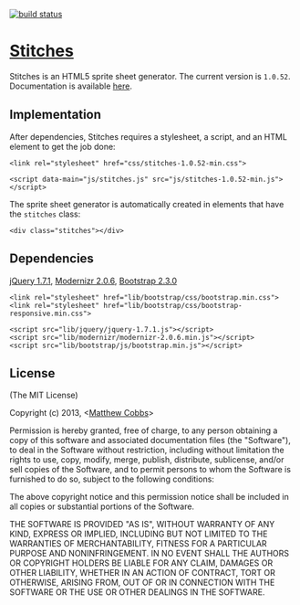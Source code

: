 [![build status](https://raw.github.com/draeton/stitches/master/out/status.png)](http://draeton.github.com/stitches/)

[Stitches](http://draeton.github.com/stitches/)
==========

Stitches is an HTML5 sprite sheet generator.
The current version is `1.0.52`. Documentation is available
[here](http://draeton.github.com/stitches/repo/docs/stitches.js.html).

## Implementation

After dependencies, Stitches requires a stylesheet, a script, and an HTML element to get the job done:

    <link rel="stylesheet" href="css/stitches-1.0.52-min.css">

    <script data-main="js/stitches.js" src="js/stitches-1.0.52-min.js"></script>

The sprite sheet generator is automatically created in elements that have the `stitches` class:

    <div class="stitches"></div>

## Dependencies

[jQuery 1.7.1](http://jquery.com/), [Modernizr 2.0.6](http://modernizr.com/), [Bootstrap 2.3.0](http://twitter.github.com/bootstrap/)

    <link rel="stylesheet" href="lib/bootstrap/css/bootstrap.min.css">
    <link rel="stylesheet" href="lib/bootstrap/css/bootstrap-responsive.min.css">

    <script src="lib/jquery/jquery-1.7.1.js"></script>
    <script src="lib/modernizr/modernizr-2.0.6.min.js"></script>
    <script src="lib/bootstrap/js/bootstrap.min.js"></script>

## License

(The MIT License)

Copyright (c) 2013, <[Matthew Cobbs](mailto:draeton@gmail.com)>

Permission is hereby granted, free of charge, to any person obtaining
a copy of this software and associated documentation files (the
"Software"), to deal in the Software without restriction, including
without limitation the rights to use, copy, modify, merge, publish,
distribute, sublicense, and/or sell copies of the Software, and to
permit persons to whom the Software is furnished to do so, subject to
the following conditions:

The above copyright notice and this permission notice shall be included
in all copies or substantial portions of the Software.

THE SOFTWARE IS PROVIDED "AS IS", WITHOUT WARRANTY OF ANY KIND, EXPRESS
OR IMPLIED, INCLUDING BUT NOT LIMITED TO THE WARRANTIES OF
MERCHANTABILITY, FITNESS FOR A PARTICULAR PURPOSE AND NONINFRINGEMENT.
IN NO EVENT SHALL THE AUTHORS OR COPYRIGHT HOLDERS BE LIABLE FOR ANY
CLAIM, DAMAGES OR OTHER LIABILITY, WHETHER IN AN ACTION OF CONTRACT,
TORT OR OTHERWISE, ARISING FROM, OUT OF OR IN CONNECTION WITH THE
SOFTWARE OR THE USE OR OTHER DEALINGS IN THE SOFTWARE.